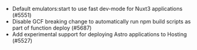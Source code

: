 - Default emulators:start to use fast dev-mode for Nuxt3 applications (#5551)
- Disable GCF breaking change to automatically run npm build scripts as part of function deploy (#5687)
- Add experimental support for deploying Astro applications to Hosting (#5527)
